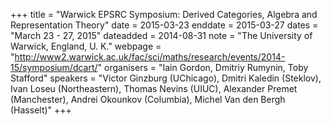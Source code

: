 +++
title = "Warwick EPSRC Symposium: Derived Categories, Algebra and Representation Theory"
date = 2015-03-23
enddate = 2015-03-27
dates = "March 23 - 27, 2015"
dateadded = 2014-08-31
note = "The University of Warwick, England, U. K."
webpage = "http://www2.warwick.ac.uk/fac/sci/maths/research/events/2014-15/symposium/dcart/"
organisers = "Iain Gordon, Dmitriy Rumynin, Toby Stafford"
speakers = "Victor Ginzburg (UChicago), Dmitri Kaledin (Steklov), Ivan Loseu (Northeastern), Thomas Nevins (UIUC), Alexander Premet (Manchester), Andrei Okounkov (Columbia), Michel Van den Bergh (Hasselt)"
+++
